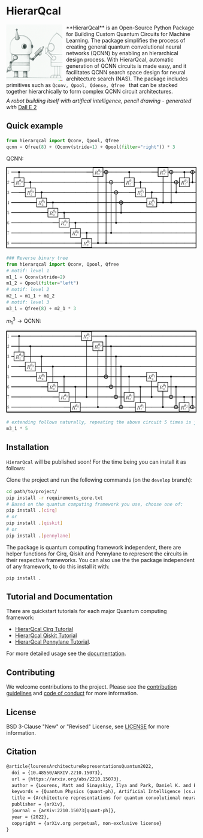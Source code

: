 # HierarQcal

<img src="./img/dalle_img.png" alt="dalle image" style="height:150px;padding-right:10px" align="left"/>

<p style="height:150px">
**HierarQcal** is an Open-Source Python Package for Building Custom Quantum Circuits for Machine Learning. The package simplifies the process of creating general quantum convolutional neural networks (QCNN) by enabling an hierarchical design process. With HierarQcal, automatic generation of QCNN circuits is made easy, and it facilitates QCNN search space design for neural architecture search (NAS). The package includes primitives such as <code>Qconv, Qpool, Qdense, Qfree </code> that can be stacked together hierarchically to form complex QCNN circuit architectures.
</p>
<br/>

*A robot building itself with artifical intelligence, pencil drawing -  generated with* [Dall E 2](https://openai.com/dall-e-2/)


## Quick example
```python
from hierarqcal import Qconv, Qpool, Qfree
qcnn = Qfree(8) + (Qconv(stride=1) + Qpool(filter="right")) * 3
```
$\text{QCNN:}$

<img src="./img/rbt_right.png" style="border:solid 2px black;">

```python
### Reverse binary tree
from hierarqcal import Qconv, Qpool, Qfree
# motif: level 1
m1_1 = Qconv(stride=2)
m1_2 = Qpool(filter="left")
# motif: level 2
m2_1 = m1_1 + m1_2
# motif: level 3
m3_1 = Qfree(8) + m2_1 * 3
```
$m^3_1\rightarrow \text{QCNN}:$

<img src="./img/rbt_left.png" style="border:solid 2px black;">

```python
# extending follows naturally, repeating the above circuit 5 times is just:
m3_1 * 5
```
## Installation
<code>HierarQcal</code> will be published soon! For the time being you can install it as follows:

Clone the project and run the following commands (on the `develop` branch):
```bash
cd path/to/project/
pip install -r requirements_core.txt
# Based on the quantum computing framework you use, choose one of:
pip install .[cirq]
# or
pip install .[qiskit]
# or
pip install .[pennylane]
```
The package is quantum computing framework independent, there are helper functions for Cirq, Qiskit and Pennylane to represent the circuits in their respective frameworks. You can also use the the package independent of any framework, to do this install it with:
```bash
pip install .
```

## Tutorial and Documentation
There are quickstart tutorials for each major Quantum computing framework: 
 - [HierarQcal Cirq Tutorial](./examples/examples_cirq.ipynb)
 - [HierarQcal Qiskit Tutorial](./examples/examples_pennylane.ipynb) 
 - [HierarQcal Pennylane Tutorial](./examples/examples_pennylane.ipynb). 
 
 For more detailed usage see the [documentation](http://www.hierarqcal.github.io/).

## Contributing
We welcome contributions to the project. Please see the [contribution guidelines](./CONTRIBUTING.md) and [code of conduct](CODE_OF_CONDUCT.md) for more information.

## License
BSD 3-Clause "New" or "Revised" License, see [LICENSE](LICENSE.txt) for more information.

## Citation
```latex
@article{lourensArchitectureRepresentationsQuantum2022,
  doi = {10.48550/ARXIV.2210.15073},
  url = {https://arxiv.org/abs/2210.15073},
  author = {Lourens, Matt and Sinayskiy, Ilya and Park, Daniel K. and Blank, Carsten and Petruccione,   Francesco},
  keywords = {Quantum Physics (quant-ph), Artificial Intelligence (cs.AI)},
  title = {Architecture representations for quantum convolutional neural networks},
  publisher = {arXiv},
  journal = {arXiv:2210.15073[quant-ph]},
  year = {2022},
  copyright = {arXiv.org perpetual, non-exclusive license}
}
```